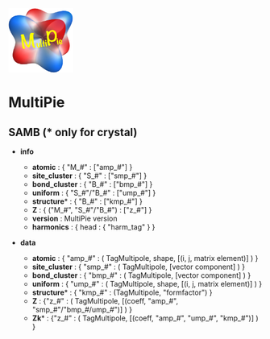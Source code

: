 <img width="128" src="multipie_logo.png">

# MultiPie

## SAMB (* only for crystal)
- **info**
    - **atomic** : { "M_#" : ["amp_#"] }
    - **site_cluster** : { "S_#" : ["smp_#"] }
    - **bond_cluster** : { "B_#" : ["bmp_#"] }
    - **uniform** : { "S_#"/"B_#" : ["ump_#"] }
    - **structure*** : { "B_#" : ["kmp_#"] }
    - **Z** : { ("M_#", "S_#"/"B_#") : ["z_#"] }
    - **version** : MultiPie version
    - **harmonics** : { head : { "harm_tag" } }

- **data**
    - **atomic** : { "amp_#" : ( TagMultipole, shape, [(i, j, matrix element)] ) }
    - **site_cluster** : { "smp_#" : ( TagMultipole, [vector component] ) }
    - **bond_cluster** : { "bmp_#" : ( TagMultipole, [vector component] ) }
    - **uniform** : { "ump_#" : ( TagMultipole, shape, [(i, j, matrix element)] ) }
    - **structure*** : { "kmp_#" : (TagMultipole, "formfactor") }
    - **Z** : {"z_#" : ( TagMultipole, [(coeff, "amp_#", "smp_#"/"bmp_#/ump_#")] ) }
    - **Zk*** : {"z_#" : ( TagMultipole, [(coeff, "amp_#", "ump_#", "kmp_#")] ) }
